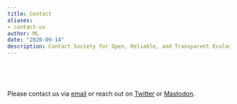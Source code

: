 ```yaml
---
title: Contact
aliases:
- contact-us
author: ML
date: "2020-09-14"
description: Contact Society for Open, Reliable, and Transparent Ecology and Evolutionary biology (SORTEE)
---
```



&nbsp;

&nbsp;

Please contact us via [email](mailto:sortecoevo@gmail.com) or reach out on [Twitter](https://twitter.com/sortecoevo) or [Mastodon](https://ecoevo.social/@sortee).   

&nbsp;

&nbsp;
